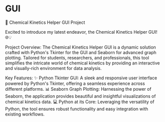 # GUI
🚀 Chemical Kinetics Helper GUI Project

Excited to introduce my latest endeavor, the Chemical Kinetics Helper GUI! 🌐💡

Project Overview:
The Chemical Kinetics Helper GUI is a dynamic solution crafted with Python's Tkinter for the GUI and Seaborn for advanced graph plotting. Tailored for students, researchers, and professionals, this tool simplifies the intricate world of chemical kinetics by providing an interactive and visually-rich environment for data analysis.

Key Features:
✨ Python Tkinter GUI: A sleek and responsive user interface powered by Python's Tkinter, offering a seamless experience across different platforms.
📊 Seaborn Graph Plotting: Harnessing the power of Seaborn, the application provides beautiful and insightful visualizations of chemical kinetics data.
💻 Python at its Core: Leveraging the versatility of Python, the tool ensures robust functionality and easy integration with existing workflows.
